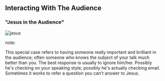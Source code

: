 ## Interacting With The Audience

### "Jesus in the Audience"

![jesus](images/jesus.jpg)

note:

This special case refers to having someone really important and brilliant in
the audience; often someone who knows the subject of your talk much better
than you.  The best response is usually to ignore him/her.  Possibly he's
checking on your speaking style; possibly he's actually checking email.
Sometimes it works to refer a question you can't answer to Jesus.
